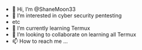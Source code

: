 - 👋 Hi, I’m @ShaneMoon33
- 👀 I’m interested in cyber security pentesting
- etc
- 🌱 I’m currently learning Termux 
- 💞️ I’m looking to collaborate on learning all Termux 
- 📫 How to reach me ...

<!---
ShaneMoon33/ShaneMoon33 is a ✨ special ✨ repository because its `README.md` (this file) appears on your GitHub profile.
You can click the Preview link to take a look at your changes.
--->
